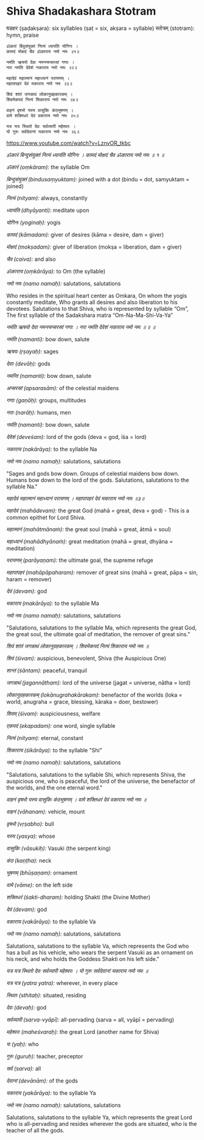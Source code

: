 # Shiva Shadakashara Stotram

षडक्षर (ṣaḍakṣara): six syllables (ṣaṭ = six, akṣara = syllable)
स्तोत्रम् (stotram): hymn, praise

```
ॐकारं बिंदुसंयुक्तं नित्यं ध्यायंति योगिनः ।
कामदं मोक्षदं चैव ॐकाराय नमो नमः ॥१॥

नमंति ऋषयो देवा नमन्त्यप्सरसां गणाः ।
नरा नमंति देवेशं नकाराय नमो नमः ॥२॥

महादेवं महात्मानं महाध्यानं परायणम् ।
महापापहरं देवं मकाराय नमो नमः ॥३॥

शिवं शांतं जगन्नाथं लोकानुग्रहकारकम् ।
शिवमेकपदं नित्यं शिकाराय नमो नमः ॥४॥ 

वाहनं वृषभो यस्य वासुकिः कंठभूषणम् ।
वामे शक्तिधरं देवं वकाराय नमो नमः ॥५॥

यत्र यत्र स्थितो देवः सर्वव्यापी महेश्वरः ।
यो गुरुः सर्वदेवानां यकाराय नमो नमः ॥६॥
```

https://www.youtube.com/watch?v=LznvOR_tkbc




*ॐकारं बिन्दुसंयुक्तं नित्यं ध्यायंति योगिनः ।
कामदं मोक्षदं चैव ॐकाराय नमो नमः ॥ १ ॥*

*ॐकारं (oṃkāram):* the syllable Om

*बिन्दुसंयुक्तं (bindusaṃyuktam):* joined with a dot (bindu = dot, samyuktam = joined)

*नित्यं (nityam):* always, constantly

*ध्यायंति (dhyāyanti):* meditate upon

*योगिनः (yoginaḥ):* yogis

*कामदं (kāmadam):* giver of desires (kāma = desire, dam = giver)

*मोक्षदं (mokṣadam):* giver of liberation (mokṣa = liberation, dam = giver)

*चैव (caiva):* and also

*ॐकाराय (oṃkārāya):* to Om (the syllable)

*नमो नमः (namo namaḥ):* salutations, salutations


Who resides in the spiritual heart center as Omkara, On whom the yogis constantly meditate, Who grants all desires and also liberation to his devotees. Salutations to that Shiva, who is represented by syllable “Om”, The first syllable of the Sadakshara matra “Om-Na-Ma-Shi-Va-Ya”

*नमंति ऋषयो देवा नमन्त्यप्सरसां गणाः ।
नरा नमंति देवेशं नकाराय नमो नमः ॥ २ ॥*

*नमंति (namanti):* bow down, salute

*ऋषयः (ṛṣayaḥ):* sages

*देवाः (devāḥ):* gods

*नमन्ति (namanti):* bow down, salute

*अप्सरसां (apsarasām):* of the celestial maidens

*गणाः (gaṇāḥ):* groups, multitudes

*नराः (narāḥ):* humans, men

*नमंति (namanti):* bow down, salute

*देवेशं (deveśam):* lord of the gods (deva = god, īśa = lord)

*नकाराय (nakārāya):* to the syllable Na

*नमो नमः (namo namaḥ):* salutations, salutations

"Sages and gods bow down. Groups of celestial maidens bow down. Humans bow down to the lord of the gods. Salutations, salutations to the syllable Na."


*महादेवं महात्मानं महाध्यानं परायणम् ।
महापापहरं देवं मकाराय नमो नमः ॥३॥*



*महादेवं (mahādevam):* the great God (mahā = great, deva = god) - This is a common epithet for Lord Shiva.

*महात्मानं (mahātmānaṁ):* the great soul (mahā = great, ātmā = soul)

*महाध्यानं (mahādhyānaṁ):* great meditation (mahā = great, dhyāna = meditation)

*परायणम् (parāyaṇam):* the ultimate goal, the supreme refuge

*महापापहरं (mahāpāpaharam):* remover of great sins (mahā = great, pāpa = sin, haram = remover)

*देवं (devam):* god

*मकाराय (makārāya):* to the syllable Ma

*नमो नमः (namo namaḥ):* salutations, salutations


"Salutations, salutations to the syllable Ma, which represents the great God, the great soul, the ultimate goal of meditation, the remover of great sins."


*शिवं शांतं जगन्नाथं लोकानुग्रहकारकम् ।*
*शिवमेकपदं नित्यं शिकाराय नमो नमः ॥*


*शिवं (śivam):* auspicious, benevolent, Shiva (the Auspicious One)

*शान्तं (śāntam):* peaceful, tranquil

*जगन्नाथं (jagannātham):* lord of the universe (jagat = universe, nātha = lord)

*लोकानुग्रहकारकम् (lokānugrahakārakam):* benefactor of the worlds (loka = world, anugraha = grace, blessing, kāraka = doer, bestower)

*शिवम् (śivam):* auspiciousness, welfare

*एकपदं (ekapadam):* one word, single syllable

*नित्यं (nityam):* eternal, constant

*शिकाराय (śikārāya):* to the syllable "Shi"

*नमो नमः (namo namaḥ):* salutations, salutations


"Salutations, salutations to the syllable Shi, which represents Shiva, the auspicious one, who is peaceful, the lord of the universe, the benefactor of the worlds, and the one eternal word."


*वाहनं वृषभो यस्य वासुकिः कंठभूषणम् ।*
*वामे शक्तिधरं देवं वकाराय नमो नमः ॥*


*वाहनं (vāhanam):* vehicle, mount

*वृषभो (vṛṣabho):* bull

*यस्य (yasya):* whose

*वासुकिः (vāsukiḥ):* Vasuki (the serpent king)

*कंठ (kaṇṭha):* neck

*भूषणम् (bhūṣaṇam):* ornament

*वामे (vāme):* on the left side

*शक्तिधरं (śakti-dharam):* holding Shakti (the Divine Mother)

*देवं (devam):* god

*वकाराय (vakārāya):* to the syllable Va

*नमो नमः (namo namaḥ):* salutations, salutations


Salutations, salutations to the syllable Va, which represents the God who has a bull as his vehicle, who wears the serpent Vasuki as an ornament on his neck, and who holds the Goddess Shakti on his left side."

*यत्र यत्र स्थितो देवः सर्वव्यापी महेश्वरः ।*
*यो गुरुः सर्वदेवानां यकाराय नमो नमः ॥*

*यत्र यत्र (yatra yatra):* wherever, in every place

*स्थितः (sthitaḥ):* situated, residing

*देवः (devaḥ):* god

*सर्वव्यापी (sarva-vyāpī):* all-pervading (sarva = all, vyāpī = pervading)

*महेश्वरः (maheśvaraḥ):* the great Lord (another name for Shiva)

*यः (yaḥ):* who

*गुरुः (guruḥ):* teacher, preceptor

*सर्व (sarva):* all

*देवानां (devānām):* of the gods

*यकाराय (yakārāya):* to the syllable Ya

*नमो नमः (namo namaḥ):* salutations, salutations

Salutations, salutations to the syllable Ya, which represents the great Lord who is all-pervading and resides wherever the gods are situated, who is the teacher of all the gods.
